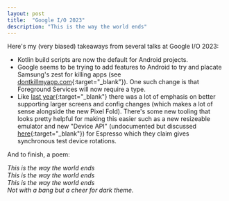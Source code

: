```yaml
---
layout: post
title:  "Google I/O 2023"
description: "This is the way the world ends"
---
```


Here's my (very biased) takeaways from several talks at Google I/O 2023:

- Kotlin build scripts are now the default for Android projects.
- Google seems to be trying to add features to Android to try and placate Samsung's zest for killing apps (see [dontkillmyapp.com](https://dontkillmyapp.com){:target="_blank"}). One such change is that Foreground Services will now require a type.
- Like [last year](/2022/05/11/whats-new-in-android-2022.html){:target="_blank"} there was a lot of emphasis on better supporting larger screens and config changes (which makes a lot of sense alongside the new Pixel Fold). There's some new tooling that looks pretty helpful for making this easier such as a new resizeable emulator and new "Device API" (undocumented but discussed [here](https://io.google/2023/program/6d34f5ed-60c1-4a92-9ff9-5aa4fd561af4/){:target="_blank"}) for Espresso which they claim gives synchronous test device rotations.

And to finish, a poem:

*This is the way the world ends*<br/>
*This is the way the world ends*<br/>
*This is the way the world ends*<br/>
*Not with a bang but a cheer for dark theme.*
